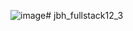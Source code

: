 ![image](https://github.com/DvirLehrer/jbh_fullstack12_3/assets/123577657/5f26a144-122a-44a3-95d3-13abb773e88e)# jbh_fullstack12_3
